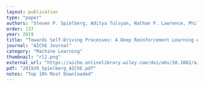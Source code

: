 ```yaml
---
layout: publication
type: "paper"
authors: "Steven P. Spielberg, Aditya Tulsyan, Nathan P. Lawrence, Philip D. Loewen, R. Bhushan Gopaluni"
order: 137
year: 2019
title: "Towards Self-Driving Processes: A Deep Reinforcement Learning Approach to Control"
journal: "AIChE Journal"
category: "Machine Learning"
thumbnail: "rl2.png"
external_url: "https://aiche.onlinelibrary.wiley.com/doi/abs/10.1002/aic.16689"
pdf: "2019J9_Spielberg_AIChE.pdf"
notes: "Top 10% Most Downloaded"
---
```

